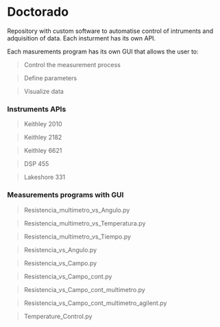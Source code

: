 # Doctorado

Repository with custom software to automatise control of intruments and adquisition of data. Each insturment has its own API.

Each masurements program has its own GUI that allows the user to: 

  > Control the measurement process 
  
  > Define parameters
  
  > Visualize data

### Instruments APIs
> Keithley 2010

> Keithley 2182

> Keithley 6621

> DSP 455

> Lakeshore 331

### Measurements programs with GUI

> Resistencia_multimetro_vs_Angulo.py

> Resistencia_multimetro_vs_Temperatura.py

> Resistencia_multimetro_vs_Tiempo.py

> Resistencia_vs_Angulo.py

> Resistencia_vs_Campo.py

> Resistencia_vs_Campo_cont.py

> Resistencia_vs_Campo_cont_multimetro.py

> Resistencia_vs_Campo_cont_multimetro_agilent.py

> Temperature_Control.py




